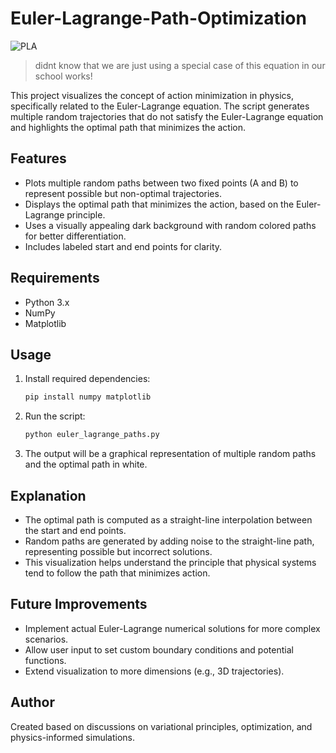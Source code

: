 # Euler-Lagrange-Path-Optimization
![PLA](https://github.com/user-attachments/assets/8f2f6237-9f08-4415-a2db-c8ed1e5372e9)
>didnt know that we are just using a special case of this equation in our school works!

This project visualizes the concept of action minimization in physics, specifically related to the Euler-Lagrange equation. The script generates multiple random trajectories that do not satisfy the Euler-Lagrange equation and highlights the optimal path that minimizes the action.

## Features
- Plots multiple random paths between two fixed points (A and B) to represent possible but non-optimal trajectories.
- Displays the optimal path that minimizes the action, based on the Euler-Lagrange principle.
- Uses a visually appealing dark background with random colored paths for better differentiation.
- Includes labeled start and end points for clarity.

## Requirements
- Python 3.x
- NumPy
- Matplotlib

## Usage
1. Install required dependencies:
   ```sh
   pip install numpy matplotlib
   ```
2. Run the script:
   ```sh
   python euler_lagrange_paths.py
   ```
3. The output will be a graphical representation of multiple random paths and the optimal path in white.

## Explanation
- The optimal path is computed as a straight-line interpolation between the start and end points.
- Random paths are generated by adding noise to the straight-line path, representing possible but incorrect solutions.
- This visualization helps understand the principle that physical systems tend to follow the path that minimizes action.

## Future Improvements
- Implement actual Euler-Lagrange numerical solutions for more complex scenarios.
- Allow user input to set custom boundary conditions and potential functions.
- Extend visualization to more dimensions (e.g., 3D trajectories).

## Author
Created based on discussions on variational principles, optimization, and physics-informed simulations.

